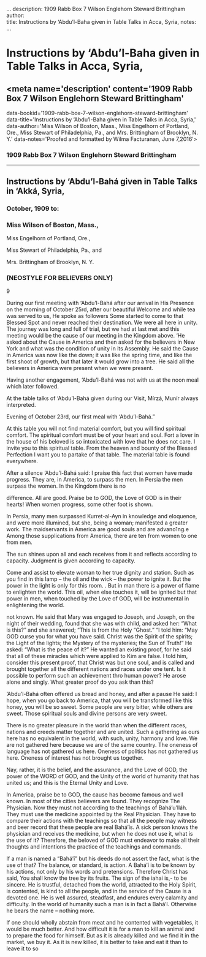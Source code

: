 ...
description: 1909 Rabb Box 7 Wilson Englehorn Steward Brittingham  
author: <meta name='description' content='1909 Rabb Box 7 Wilson Englehorn Steward Brittingham'
   data-bookid='1909-rabb-box-7-wilson-englehorn-steward-brittingham'
   data-title='Instructions by ‘Abdu’l-Baha given in Table Talks in Acca, Syria,'
   data-author='Miss Wilson of Boston, Mass.,
Miss Engelhorn of Portland, Ore.,
Miss Stewart of Philadelphia, Pa., and
Mrs. Brittingham of Brooklyn, N. Y.'
   data-notes='Proofed and formatted by Wilma Facturanan, June 7,2016'>  
title: Instructions by ‘Abdu’l-Baha given in Table Talks in Acca, Syria, 
notes:
...


# Instructions by ‘Abdu’l-Baha given in Table Talks in Acca, Syria,  
## <meta name='description' content='1909 Rabb Box 7 Wilson Englehorn Steward Brittingham'
   data-bookid='1909-rabb-box-7-wilson-englehorn-steward-brittingham'
   data-title='Instructions by ‘Abdu’l-Baha given in Table Talks in Acca, Syria,'
   data-author='Miss Wilson of Boston, Mass.,
Miss Engelhorn of Portland, Ore.,
Miss Stewart of Philadelphia, Pa., and
Mrs. Brittingham of Brooklyn, N. Y.'
   data-notes='Proofed and formatted by Wilma Facturanan, June 7,2016'>  
### 1909 Rabb Box 7 Wilson Englehorn Steward Brittingham  

------




## Instructions by ‘Abdu’l-Bahá given in Table Talks in ‘Akká, Syria,

### October, 1909 to:

### Miss Wilson of Boston, Mass.,
 
Miss Engelhorn of Portland, Ore.,
 
Miss Stewart of Philadelphia, Pa., and
 
Mrs. Brittingham of Brooklyn, N. Y.

### (NEOSTYLE FOR BELIEVERS ONLY)
 
9

During our first meeting with ‘Abdu’l-Bahá after our arrival in His Presence on the morning of October 25rd, after our beautiful Welcome and while tea was served to us, He spoke as followers Some started to come to that Blessed Spot and never reached their destination. We were all here in unity. The journey was long and full of trial, but we had at last met and this meeting would be the cause of our meeting in the Kingdom above. ‘He asked about the Cause in America and then asked for the believers in New York and what was the condition of unity in its Assembly. He said the Cause in America was now like the down; it was like the spring time, and like the first shoot of growth, but that later it would grow into a tree. He said all the believers in America were present when we were present.  

Having another engagement, ‘Abdu’l-Bahá was not with us at the noon meal which later followed.  

At the table talks of ‘Abdu’l-Bahá given during our Visit, Mírzá, Munír always interpreted.  

Evening of October 23rd, our first meal with ‘Abdu’l-Bahá.”  

At this table you will not find material comfort, but you will find spiritual comfort. The spiritual comfort must be of your heart and soul. Fort a lover in the house of his beloved is so intoxicated with love that he does not care. I invite you to this spiritual table. From the heaven and bounty of the Blessed Perfection I want you to partake of that table. The material table is found everywhere.  

After a silence ‘Abdu’l-Bahá said: I praise this fact that women have made progress. They are, in America, to surpass the men. In Persia the men surpass the women. In the Kingdom there is no  

difference. All are good. Praise be to GOD, the Love of GOD is in their hearts! When women progress, some other foot is shown.  

In Persia, many men surpassed Kurret-al-Ayn in knowledge and eloquence, and were more illumined, but she, being a woman; manifested a greater work. The maidservants in America are good souls and are advano1ng.e Among those supplications from America, there are ten from women to one from men.  

The sun shines upon all and each receives from it and reflects according to capacity. Judgment is given according to capacity.  

Come and assist to elevate woman to her true dignity and station. Such as you find in this lamp – the oil and the wick – the power to ignite it. But the power in the light is only for this room. . But in man there is a power of flame to enlighten the world. This oil, when else touches it, will be ignited but that power in men, when touched by the Love of GOD, will be instrumental in enlightening the world.  

not known. He said that Mary was engaged to Joseph, and Joseph, on the night of their wedding, found that she was with child, and asked her: “What is this?” and she answered; “This is from the Holy “Ghost.” “I told him: “May GOD curse you for what you have said. Christ was the Spirit of the spirits; the Light of the lights; the Mystery of the mysteries; the Sun of Truth!” He asked: “What is the peace of it?” He wanted an existing proof, for he said that all of these miracles which were applied to Kim are false. I told him, consider this present proof, that Christ was but one soul, and is called and brought together all the different nations and races under one tent. Is it possible to perform such an achievement thro human power? He arose alone and singly. What greater proof do you ask than this?  

‘Abdu’l-Bahá often offered us bread and honey, and after a pause He said: I hope, when you go back to America, that you will be transformed like this honey, you will be so sweet. Some people are very bitter, while others are sweet. Those spiritual souls and divine persons are very sweet.  

There is no greater pleasure in the world than when the different races, nations and creeds matter together and are united. Such a gathering as ours here has no equivalent in the world, with such, unity, harmony and love. We are not gathered here because we are of the same country. The oneness of language has not gathered us here. Oneness of politics has not gathered us here. Oneness of interest has not brought us together.  

Nay, rather, it is the belief, and the assurance, and the Love of GOD, the power of the WORD of GOD, and the Unity of the world of humanity that has united us; and this is the Eternal Unity and Love.  

In America, praise be to GOD, the cause has become famous and well known. In most of the cities believers are found. They recognize The Physician. Now they must not according to the teachings of Bahá’u’lláh. They must use the medicine appointed by the Real Physician. They have to compare their actions with the teachings so that all the people may witness and beer record that these people are real Bahá’ís. A sick person knows the physician and receives the medicine, but when he does not use it, what is the use of it? Therefore, the beloved of GOD must endeavor to make all their thoughts and intentions the practice of the teachings and commands.  

If a man is named a “Bahá’í” but his deeds do not assert the fact, what is the use of that? The balance, or standard, is action. A Bahá’í is to be known by his actions, not only by his words and pretensions. Therefore Christ has said, You shall know the tree by its fruits. The sign of the iahai is,- to be sincere. He is trustful, detached from the world, attracted to the Holy Spirit, is contented, is kind to all the people, and in the service of the Cause is a devoted one. He is well assured, steadfast, and endures every calamity and difficulty. In the world of humanity such a man is in fact a Bahá’í. Otherwise he bears the name – nothing more.  

If one should wholly abstain from meat and he contented with vegetables, it would be much better. And how difficult it is for a man to kill an animal and to prepare the food for himself. But as it is already killed and we find it in the market, we buy it. As it is new killed, it is better to take and eat it than to leave it to so
